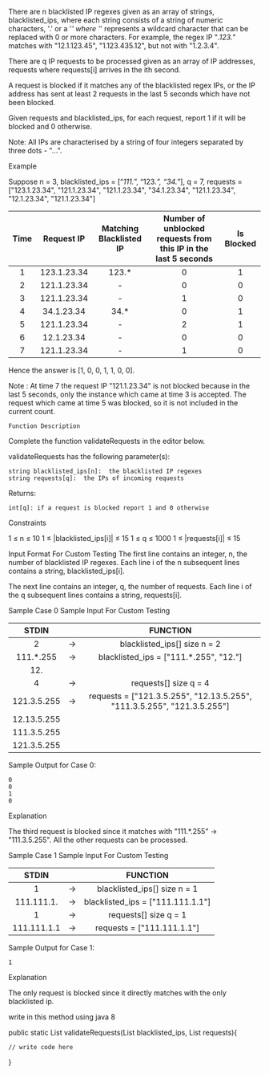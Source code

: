 There are n blacklisted IP regexes given as an array of strings, blacklisted_ips, where each string consists of a string of numeric characters, '.' or a '*' where '*' represents a wildcard character that can be replaced with 0 or more characters. For example, the regex IP "*.123.*" matches with "12.1.123.45", "1.123.435.12", but not with "1.2.3.4".

There are q IP requests to be processed given as an array of IP addresses, requests where requests[i] arrives in the ith second.

A request is blocked if it matches any of the blacklisted regex IPs, or the IP address has sent at least 2 requests in the last 5 seconds which have not been blocked.

Given requests and blacklisted_ips, for each request, report 1 if it will be blocked and 0 otherwise.

Note: All IPs are characterised by a string of four integers separated by three dots - "<number>.<number>.<number>.<number>".

Example

Suppose n = 3, blacklisted_ips = [“*111.*”, “123.*”, “34.*”], q = 7, requests = ["123.1.23.34", "121.1.23.34", "121.1.23.34", "34.1.23.34", "121.1.23.34", "12.1.23.34", "121.1.23.34"]

|Time|Request IP  |Matching Blacklisted IP|Number of unblocked requests from this IP in the last 5 seconds | Is Blocked
|:-:|    :-:    | :-: |:-:|:-:|
|1	|123.1.23.34|123.*|	0 | 1 |
|2	|121.1.23.34|  -  |	0 |	0 |
|3	|121.1.23.34|  -  |	1 | 0 |
|4	|34.1.23.34 |34.* |	0 |	1 |
|5	|121.1.23.34|  -  |	2 |	1 |
|6	|12.1.23.34 |  -  |	0 |	0 |
|7	|121.1.23.34|  -  |	1 |	0 | 

Hence the answer is [1, 0, 0, 1, 1, 0, 0].

Note : At time 7 the request IP "121.1.23.34" is not blocked because in the last 5 seconds, only the instance which came at time 3 is accepted. The request which came at time 5 was blocked, so it is not included in the current count.

`Function Description`

Complete the function validateRequests in the editor below.

validateRequests has the following parameter(s):

    string blacklisted_ips[n]:  the blacklisted IP regexes
    string requests[q]:  the IPs of incoming requests

Returns:

    int[q]: if a request is blocked report 1 and 0 otherwise

Constraints

1 ≤ n ≤ 10
1 ≤ |blacklisted_ips[i]| ≤ 15
1 ≤ q ≤ 1000
1 ≤ |requests[i]| ≤ 15
 

Input Format For Custom Testing
The first line contains an integer, n, the number of blacklisted IP regexes.
Each line i of the n subsequent lines contains a string, blacklisted_ips[i].

The next line contains an integer, q, the number of requests.
Each line i of the q subsequent lines contains a string, requests[i].

Sample Case 0
Sample Input For Custom Testing

|STDIN        |     |            FUNCTION                                                   |
|    :-:      | :-: |              :-:                                                      |
|2            |  →  |blacklisted_ips[] size n = 2                                           |
|111.*.255    |  →  |blacklisted_ips = ["111.*.255", "12."]                                 |
|12.          |     |                                                                       |
|4            |  →  |requests[] size q = 4                                                  |
|121.3.5.255  |  →  |requests = ["121.3.5.255", "12.13.5.255", "111.3.5.255", "121.3.5.255"]|
|12.13.5.255  |     |                                                                       |
|111.3.5.255  |     |                                                                       |
|121.3.5.255  |     |                                                                       |

Sample Output for Case 0:

    0
    0
    1
    0
        
Explanation

The third request is blocked since it matches with "111.*.255" -> "111.3.5.255". All the other requests can be processed.

Sample Case 1
Sample Input For Custom Testing

|STDIN      |     |            FUNCTION             |
|    :-:    | :-: |              :-:                |
|1          |  →  |blacklisted_ips[] size n = 1     |
|111.111.1. |  →  |blacklisted_ips = ["111.111.1.1"]|
|1          |  →  |requests[] size q = 1            |        
|111.111.1.1|  →  |requests = ["111.111.1.1"]       |
        
Sample Output for Case 1:

    1

Explanation

The only request is blocked since it directly matches with the only blacklisted ip.

write in this method using java 8

public static List<Integer> validateRequests(List<String> blacklisted_ips, List<String> requests){

    // write code here
}